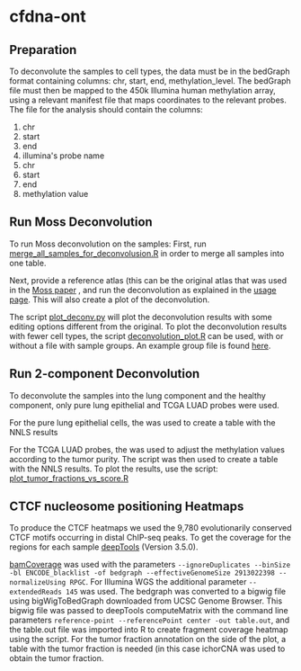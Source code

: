 # cfdna-ont

## Preparation 

To deconvolute the samples to cell types, the data must be in the bedGraph format containing  columns: chr, start, end, methylation_level.
The bedGraph file must then be mapped to the 450k Illumina human methylation array, using a relevant manifest file that maps coordinates to the relevant probes. The file for the analysis should contain the columns:
1. chr
2. start
3. end
4. illumina's probe name
5. chr
6. start
7. end
8. methylation value


## Run Moss Deconvolution

To run Moss deconvolution on the samples: First, run [merge_all_samples_for_deconvolusion.R](https://github.com/methylgrammarlab/cfdna-ont/blob/main/deconvolution_code/deconvolution_moss/merge_all_samples_for_deconvolusion.R) in order to merge all samples into one table.

Next, provide a reference atlas (this can be the original atlas that was used in the [Moss paper](https://www.nature.com/articles/s41467-018-07466-6#Sec13) [](https://github.com/nloyfer/meth_atlas/blob/master/reference_atlas.csv), and run the deconvolution as explained in the [usage page](https://github.com/nloyfer/meth_atlas#usage). This will also create a plot of the deconvolution.

The script [plot_deconv.py](https://github.com/methylgrammarlab/cfdna-ont/blob/main/deconvolution_code/deconvolution_moss/plot_deconv.py) will plot the deconvolution results with some editing options different from the original. To plot the deconvolution results with fewer cell types, the script [deconvolution_plot.R](https://github.com/methylgrammarlab/cfdna-ont/blob/main/deconvolution_code/deconvolution_moss/deconvolution_plot.R) can be used, with or without a file with sample groups. An example group file is found [here](https://github.com/methylgrammarlab/cfdna-ont/blob/main/deconvolution_code/deconvolution_moss/group_file_for_plot_green_epithilial.csv).


## Run 2-component Deconvolution

To deconvolute the samples into the lung component and the healthy component, only pure lung epithelial and TCGA LUAD probes were used.

For the pure lung epithelial cells, the [](https://github.com/methylgrammarlab/cfdna-ont/blob/main/deconvolution_code/cell_type_probes/plot_score_of_methylation_according_to_nanopore_sampeles_create_table.R) was used to create a table with the NNLS results

For the TCGA LUAD probes, the [](https://github.com/methylgrammarlab/cfdna-ont/blob/main/deconvolution_code/TCGA_probes/correct_methylation_values_by_tumor_purity_create_table.R) was used to adjust the methylation values according to the tumor purity. The [](https://github.com/methylgrammarlab/cfdna-ont/blob/main/deconvolution_code/TCGA_probes/plot_score_of_methylation_according_to_nanopore_sampeles_create_table.R) script was then used to create a table with the NNLS results.
To plot the results, use the script: [plot_tumor_fractions_vs_score.R](https://github.com/methylgrammarlab/cfdna-ont/blob/main/deconvolution_code/script_for_plot_probes/plot_tumor_fractions_vs_score.R)

## CTCF nucleosome positioning Heatmaps

To produce the CTCF heatmaps we used the 9,780 evolutionarily conserved CTCF motifs occurring in distal ChIP-seq peaks. 
To get the coverage for the regions for each sample [deepTools](https://deeptools.readthedocs.io/en/develop/) (Version 3.5.0).

[bamCoverage](https://deeptools.readthedocs.io/en/develop/content/tools/bamCoverage.html) was used with the parameters `--ignoreDuplicates --binSize -bl ENCODE_blacklist -of bedgraph --effectiveGenomeSize 2913022398 --normalizeUsing RPGC`. For Illumina WGS the additional parameter `--extendedReads 145` was used. The bedgraph was converted to a bigwig file using bigWigToBedGraph downloaded from UCSC Genome Browser. This bigwig file was passed to deepTools computeMatrix with the command line parameters `reference-point --referencePoint center -out table.out`, and the table.out file was imported into R to create fragment coverage heatmap using the [](https://github.com/methylgrammarlab/cfdna-ont/blob/main/heatmapOfCTCFrerun.R) script.
For the tumor fraction annotation on the side of the plot, a table with the tumor fraction is needed (in this case ichorCNA was used to obtain the tumor fraction. 
